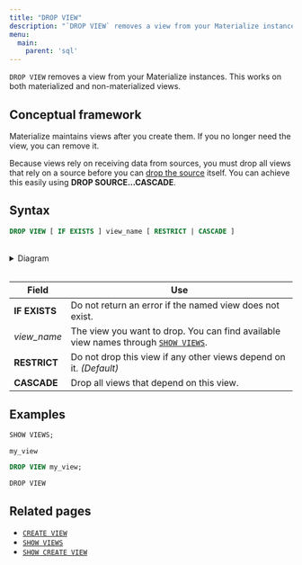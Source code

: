 ```yaml
---
title: "DROP VIEW"
description: "`DROP VIEW` removes a view from your Materialize instances."
menu:
  main:
    parent: 'sql'
---
```


`DROP VIEW` removes a view from your Materialize instances. This works on both materialized and non-materialized views.

## Conceptual framework

Materialize maintains views after you create them. If you no longer need the
view, you can remove it.

Because views rely on receiving data from sources, you must drop all views that
rely on a source before you can [drop the source](../drop-source) itself. You can achieve this easily using **DROP SOURCE...CASCADE**.

## Syntax

```sql
DROP VIEW [ IF EXISTS ] view_name [ RESTRICT | CASCADE ]
```

<br/>
<details>
<summary>Diagram</summary>
<br>

{{< diagram "drop-view.svg" >}}

</details>
<br/>

Field | Use
------|-----
**IF EXISTS** | Do not return an error if the named view does not exist.
_view&lowbar;name_ | The view you want to drop. You can find available view names through [`SHOW VIEWS`](../show-views).
**RESTRICT** | Do not drop this view if any other views depend on it. _(Default)_
**CASCADE** | Drop all views that depend on this view.

## Examples

```sql
SHOW VIEWS;
```
```nofmt
my_view
```
```sql
DROP VIEW my_view;
```
```nofmt
DROP VIEW
```

## Related pages

- [`CREATE VIEW`](../create-view)
- [`SHOW VIEWS`](../show-views)
- [`SHOW CREATE VIEW`](../show-create-view)
